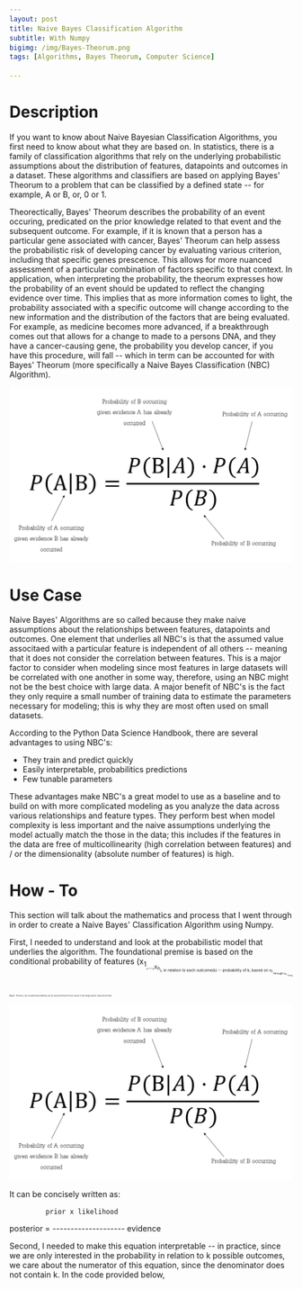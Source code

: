 ```yaml
---
layout: post
title: Naive Bayes Classification Algorithm
subtitle: With Numpy
bigimg: /img/Bayes-Theorum.png
tags: [Algorithms, Bayes Theorum, Computer Science]

---
```

# Description
If you want to know about Naive Bayesian Classification Algorithms, you first need to know about what they are based on. In 
statistics, there is a family of classification algorithms that rely on the underlying probabilistic assumptions about the
distribution of features, datapoints and outcomes in a dataset. These algorithms and classifiers are based on applying Bayes' 
Theorum to a problem that can be classified by a defined state -- for example, A or B, or, 0 or 1.

Theorectically, Bayes' Theorum describes the probability of an event occuring, predicated on the prior knowledge related to 
that event and the subsequent outcome. For example, if it is known that a person has a particular gene associated with cancer, 
Bayes' Theorum can help assess the probabilistic risk of developing cancer by evaluating various criterion, including that 
specific genes prescence. This allows for more nuanced assessment of a particular combination of factors specific to that 
context. In application, when interpreting the probability, the theorum expresses how the probability of an event should be 
updated to reflect the changing evidence over time. This implies that as more information comes to light, the probability 
associated with a specific outcome will change according to the new information and the distribution of the factors that are 
being evaluated. For example, as medicine becomes more advanced, if a breakthrough comes out that allows for a change to made 
to a persons DNA, and they have a cancer-causing gene, the probability you develop cancer, if you have this procedure, will 
fall -- which in term can be accounted for with Bayes' Theorum (more specifically a Naive Bayes Classification (NBC) 
Algorithm).

<img src="/img/bayes-equation.png">

# Use Case
Naive Bayes' Algorithms are so called because they make naive assumptions about the relationships between features,
datapoints and outcomes. One element that underlies all NBC's is that the assumed value associtaed with a particular feature is 
independent of all others -- meaning that it does not consider the correlation between features. This is a major factor to 
consider when modeling since most features in large datasets will be correlated with one another in some way, therefore, using 
an NBC might not be the best choice with large data. A major benefit of NBC's is the fact they only require a small number of 
training data to estimate the parameters necessary for modeling; this is why they are most often used on small datasets.

According to the Python Data Science Handbook, there are several advantages to using NBC's:
- They train and predict quickly
- Easily interpretable, probabilitics predictions
- Few tunable parameters

These advantages make NBC's a great model to use as a baseline and to build on with more complicated modeling as you analyze 
the data across various relationships and feature types. They perform best when model complexity is less important and the 
naive assumptions underlying the model actually match the those in the data; this includes if the features in the data are free 
of multicollinearity (high correlation between features) and / or the dimensionality (absolute number of features) is high.

# How - To
This section will talk about the mathematics and process that I went through in order to create a Naive Bayes' Classification 
Algorithm using Numpy.

First, I needed to understand and look at the probabilistic model that underlies the algorithm. The foundational premise is 
based on the conditional probability of features (x<sub>1<sub>,...,x<sub>n<sub>), in relation to each outcome(k) -- probability 
of k, based on x<sub>1<sub> through x<sub>n<sub>. Using Bayes' Theorum, the conditional probability can be expressed by the 
form shown in the image above, reproduced here.

<img src="/img/bayes-equation.png">

It can be concisely written as:

             prior x likelihood
posterior = --------------------
                  evidence

Second, I needed to make this equation interpretable -- in practice, since we are only interested in the probability in 
relation to k possible outcomes, we care about the numerator of this equation, since the denominator does not contain k. In the 
code provided below, 

